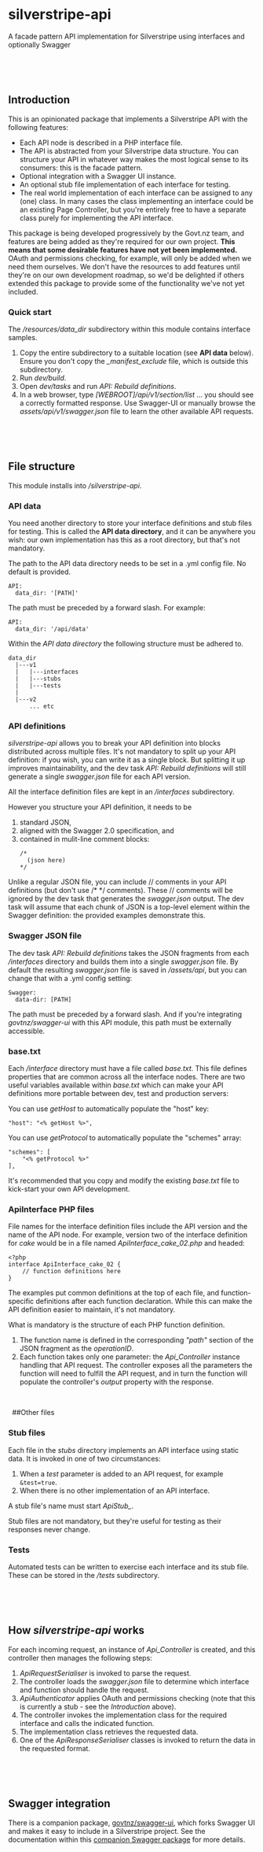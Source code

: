 # silverstripe-api
A facade pattern API implementation for Silverstripe using interfaces and optionally Swagger

&nbsp;

&nbsp;
## Introduction
This is an opinionated package that implements a Silverstripe API with the following features:
* Each API node is described in a PHP interface file.
* The API is abstracted from your Silverstripe data structure. 
You can structure your API in whatever way makes the most logical sense to its consumers: this is the facade pattern. 
* Optional integration with a Swagger UI instance.
* An optional stub file implementation of each interface for testing.
* The real world implementation of each interface can be assigned to any (one) class.
In many cases the class implementing an interface could be an existing Page Controller, but you're entirely free to have a separate class purely for implementing the API interface.

This package is being developed progressively by the Govt.nz team, and features are being added as they're required for our own project. 
**This means that some desirable features have not yet been implemented.** 
OAuth and permissions checking, for example, will only be added when we need them ourselves.
We don't have the resources to add features until they're on our own development roadmap, so we'd be delighted if others extended this package to provide some of the functionality we've not yet included.

### Quick start
The */resources/data_dir* subdirectory within this module contains interface samples.

1. Copy the entire subdirectory to a suitable location (see **API data** below).
Ensure you don't copy the *_manifest_exclude* file, which is outside this subdirectory.
1. Run *dev/build*. 
1. Open *dev/tasks* and run *API: Rebuild definitions*.
1. In a web browser, type *[WEBROOT]/api/v1/section/list* ... you should see a correctly formatted response.
Use Swagger-UI or manually browse the *assets/api/v1/swagger.json* file to learn the other available API requests.

&nbsp;

&nbsp;
## File structure

This module installs into */silverstripe-api*.

### API data
You need another directory to store your interface definitions and stub files for testing.
This is called the **API data directory**, and it can be anywhere you wish: our own implementation has this as a root directory, but that's not mandatory.

The path to the API data directory needs to be set in a .yml config file. No default is provided.
```
API:
  data_dir: '[PATH]'
```
The path must be preceded by a forward slash. For example:
```
API:
  data_dir: '/api/data'
```

Within the *API data directory* the following structure must be adhered to.
```
data_dir
  |---v1
  |   |---interfaces 
  |   |---stubs
  |   |---tests  
  |
  |---v2
      ... etc   
```

### API definitions
*silverstripe-api* allows you to break your API definition into blocks distributed across multiple files.
It's not mandatory to split up your API definition: if you wish, you can write it as a single block.
But splitting it up improves maintainability, and the dev task *API: Rebuild definitions* will still generate a single *swagger.json* file for each API version.

All the interface definition files are kept in an */interfaces* subdirectory. 

However you structure your API definition, it needs to be

1. standard JSON,
1. aligned with the Swagger 2.0 specification, and
1. contained in mulit-line comment blocks:
   ```
   /* 
     (json here) 
   */
   ``` 

Unlike a regular JSON file, you can include // comments in your API definitions (but don't use /\* \*/ comments).
These // comments will be ignored by the dev task that generates the *swagger.json* output.
The dev task will assume that each chunk of JSON is a top-level element within the Swagger definition: the provided examples demonstrate this.

### Swagger JSON file
The dev task *API: Rebuild definitions* takes the JSON fragments from each */interfaces* directory and builds them into a single *swagger.json* file.
By default the resulting *swagger.json* file is saved in */assets/api*, but you can change that with a .yml config setting:
```
Swagger:
  data-dir: [PATH]
```
The path must be preceded by a forward slash.
And if you're integrating *govtnz/swagger-ui* with this API module, this path must be externally accessible.

### base.txt
Each */interface* directory must have a file called *base.txt*.
This file defines properties that are common across all the interface nodes.
There are two useful variables available within *base.txt* which can make your API definitions more portable between dev, test and production servers:

You can use *getHost* to automatically populate the "host" key:
```
"host": "<% getHost %>",
```

You can use *getProtocol* to automatically populate the "schemes" array:
```
"schemes": [
    "<% getProtocol %>"
],
```
It's recommended that you copy and modify the existing *base.txt* file to kick-start your own API development.

### ApiInterface PHP files
File names for the interface definition files include the API version and the name of the API node.
For example, version two of the interface definition for *cake* would be in a file named *ApiInterface_cake_02.php* and headed:
```
<?php
interface ApiInterface_cake_02 {
    // function definitions here
}
```
The examples put common definitions at the top of each file, and function-specific definitions after each function declaration.
While this can make the API definition easier to maintain, it's not mandatory.

What is mandatory is the structure of each PHP function definition.

1. The function name is defined in the corresponding *"path"* section of the JSON fragment as the *operationID*.
2. Each function takes only one parameter: the *Api_Controller* instance handling that API request.
The controller exposes all the parameters the function will need to fulfill the API request, and in turn the function will populate the controller's *output* property with the response.

&nbsp;

&nbsp;
##Other files
### Stub files
Each file in the *stubs* directory implements an API interface using static data. It is invoked in one of two circumstances:

1. When a *test* parameter is added to an API request, for example `&test=true`.
1. When there is no other implementation of an API interface.

A stub file's name must start *ApiStub_*.

Stub files are not mandatory, but they're useful for testing as their responses never change.

### Tests
Automated tests can be written to exercise each interface and its stub file.
These can be stored in the */tests* subdirectory.

&nbsp;

&nbsp;
## How *silverstripe-api* works
For each incoming request, an instance of *Api_Controller* is created, and this controller then manages the following steps:

1. *ApiRequestSerialiser* is invoked to parse the request.
1. The controller loads the *swagger.json* file to determine which interface and function should handle the request.
1. *ApiAuthenticator* applies OAuth and permissions checking (note that this is currently a stub - see the *Introduction* above).
1. The controller invokes the implementation class for the required interface and calls the indicated function.
1. The implementation class retrieves the requested data.
1. One of the *ApiResponseSerialiser* classes is invoked to return the data in the requested format.   
 
&nbsp;

&nbsp;
## Swagger integration
There is a companion package, [govtnz/swagger-ui](https://github.com/govtnz/swagger-ui.git), which forks Swagger UI and makes it easy to include in a Silverstripe project.
See the documentation within this [companion Swagger package](https://github.com/govtnz/swagger-ui.git) for more details.

&nbsp;

&nbsp;

&nbsp;

&nbsp;